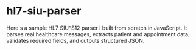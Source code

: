 # hl7-siu-parser
 Here's a sample HL7 SIU^S12 parser I built from scratch in JavaScript. It parses real healthcare messages, extracts patient and appointment data, validates required fields, and outputs structured JSON.
